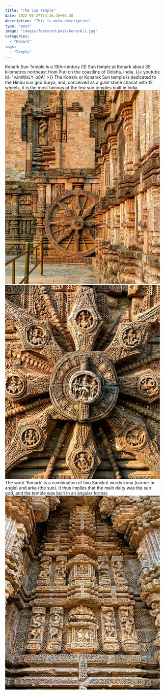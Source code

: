 ```yaml
---
title: "The Sun Temple"
date: 2022-06-27T14:46:10+05:30
description: "This is meta description"
type: "post"
image: "images/featured-post/Konark/1.jpg" 
categories:
  - "Konark"
tags:
  - "Temple"
---
```


Konark Sun Temple is a 13th-century CE Sun temple at Konark about 35 kilometres northeast from Puri on the coastline of Odisha, India. 
{{< youtube id="vJmWxLY_o8A" >}}
The Konark or Konarak Sun temple is dedicated to the Hindu sun god Surya, and, conceived as a giant stone chariot with 12 wheels, it is the most famous of the few sun temples built in India.
![](../../images/featured-post/Konark/2.jpg)
![](../../images/featured-post/Konark/3.jpg)
The word 'Konark' is a combination of two Sanskrit words kona (corner or angle) and arka (the sun). It thus implies that the main deity was the sun god, and the temple was built in an angular format. 
![](../../images/featured-post/Konark/4.jpg)